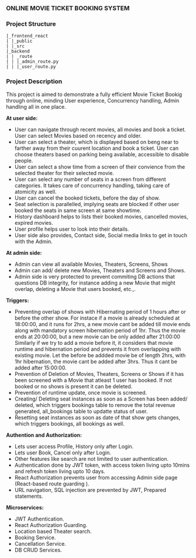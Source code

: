 ### ONLINE MOVIE TICKET BOOKING SYSTEM

### Project Structure

```
|_frontend_react
| |_public
| |_src
|_backend
| | _route
| | |_admin_route.py
| | |_user_route.py
```


### Project Description

This project is aimed to demonstrate a fully efficient Movie Ticket Bookig through online, minding User experience, Concurrency handling, Admin handling all in one place.

**At user side:**
- User can navigate through recent movies, all movies and book a ticket. User can select Movies based on recency and older.
- User can select a theater, which is displayed based on beng near to farther away from their cuurent location and book a ticket. User can choose theaters based on parking being available, accessible to disable people.
- User can select a show time from a screen of their convience from the selected theater for their selected movie.
- User can select any number of seats in a screen from different categories. It takes care of concurrency handling, taking care of atomicity as well.
- User can cancel the booked tickets, before the day of show.
- Seat selection is parallelled, implying seats are blocked if other user booked the seats in same screen at same showtime.
- History dashboard helps to lists their booked movies, cancelled movies, expired movies.
- User profile helps user to look into their details.
- User side also provides, Contact side, Social media links to get in touch with the Admin.

**At admin side:**
- Admin can view all available Movies, Theaters, Screens, Shows
- Admin can add/ delete new Movies, Theaters and Screens and Shows.
- Admin side is very protected to prevent commiting DB actions that questions DB integrity, for instance adding a new Movie that might overlap, deleting a Movie that users booked, etc.,.

**Triggers:**
- Preventing overlap of shows with Hibernating period of 1 hours after or before the other show.
  For instace if a movie is already scheduled at 18:00:00, and it runs for 2hrs, a new movie cant be added till movie ends along with mandatory screen hibernation period of 1hr. Thus the movie ends at 20:00:00, but a new movie can be only added after 21:00:00
  Similarly if we try to add a movie before it, it considers that movie runtime and hibernation period and prevents it from overlapping with existing movie. Let the before be addded movie be of length 2hrs, with 1hr hibernation, the movie cant be added after 3hrs. Thus it cant be added after 15:00:00.
- Prevention of Deletion of Movies, Theaters, Screens or Shows if it has been screened with a Movie that atleast 1 user has booked. If not booked or no shows is present it can be deleted.
- Prevention of runtime update, once movie is screened.
- Creating/ Deleting seat instances as soon as a Screen has been added/ deleted, which triggers bookings table to remove the total revenue generated, all_bookings table to updatte status of user.
- Resetting seat instances as soon as date of that show gets changes, which triggers bookings, all bookings as well.

**Authention and Authorization:**
- Lets user access Profile, History only after Login.
- Lets user Book, Cancel only after Login.
- Other features like search are not limited to user authentication.
- Authentication done by JWT token, with access token living upto 10mins and refresh token living upto 10 days.
- React Authorization prevents user from accessing Admin side page (React-based route guarding ).
- URL navigation, SQL injection are prevented by JWT, Prepared statements.

**Microservices:**
- JWT Authentication.
- React Authorization Guarding.
- Location based Theater search.
- Booking Service.
- Cancellation Service.
- DB CRUD Services.
